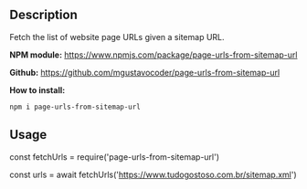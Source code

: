 ## Description
Fetch the list of website page URLs given a sitemap URL.

**NPM module:**
https://www.npmjs.com/package/page-urls-from-sitemap-url

**Github:**
https://github.com/mgustavocoder/page-urls-from-sitemap-url

**How to install:**
```
npm i page-urls-from-sitemap-url
```

## Usage
const fetchUrls = require('page-urls-from-sitemap-url')

const urls = await fetchUrls('https://www.tudogostoso.com.br/sitemap.xml')
